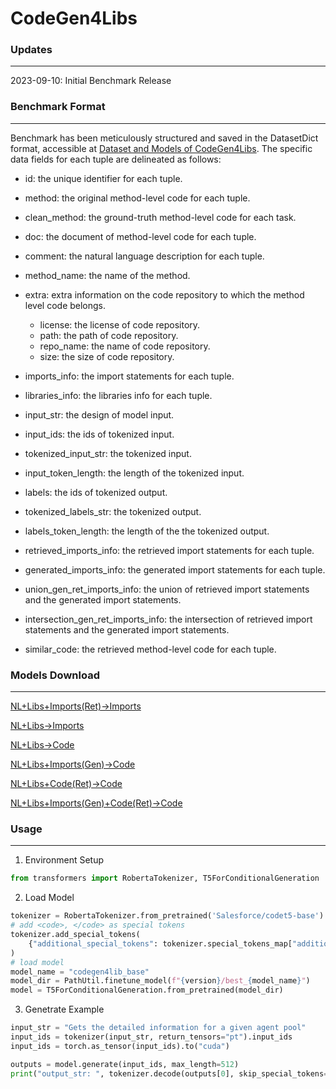 # CodeGen4Libs

### Updates
***
2023-09-10: Initial Benchmark Release

### Benchmark Format
***
Benchmark has been meticulously structured and saved in the DatasetDict format, accessible at [Dataset and Models of CodeGen4Libs](https://zenodo.org/record/7920906). The specific data fields for each tuple are delineated as follows:

- id: the unique identifier for each tuple.
- method: the original method-level code for each tuple.
- clean_method: the ground-truth method-level code for each task.
- doc: the document of method-level code for each tuple.
- comment: the natural language description for each tuple.
- method_name: the name of the method.
- extra: extra information on the code repository to which the method level code belongs.
    - license: the license of code repository.
    - path: the path of code repository.
    - repo_name: the name of code repository.
    - size: the size of code repository.
- imports_info: the import statements for each tuple.
- libraries_info: the libraries info for each tuple.

- input_str: the design of model input.
- input_ids: the ids of tokenized input.
- tokenized_input_str: the tokenized input.
- input_token_length: the length of the tokenized input.
- labels: the ids of tokenized output.
- tokenized_labels_str: the tokenized output.
- labels_token_length: the length of the the tokenized output.

- retrieved_imports_info: the retrieved import statements for each tuple.
- generated_imports_info: the generated import statements for each tuple.
- union_gen_ret_imports_info: the union of retrieved import statements and the generated import statements.
- intersection_gen_ret_imports_info: the intersection of retrieved import statements and the generated import statements.
- similar_code: the retrieved method-level code for each tuple.

### Models Download
***
[NL+Libs+Imports(Ret)->Imports](https://zenodo.org/record/7920906)

[NL+Libs->Imports](https://zenodo.org/record/7920906)

[NL+Libs->Code](https://zenodo.org/record/7920906)

[NL+Libs+Imports(Gen)->Code](https://zenodo.org/record/7920906)

[NL+Libs+Code(Ret)->Code](https://zenodo.org/record/7920906)

[NL+Libs+Imports(Gen)+Code(Ret)->Code](https://zenodo.org/record/7920906)

### Usage
***
1. Environment Setup
``` Python
from transformers import RobertaTokenizer, T5ForConditionalGeneration
```

2. Load Model
``` Python
tokenizer = RobertaTokenizer.from_pretrained('Salesforce/codet5-base')
# add <code>, </code> as special tokens
tokenizer.add_special_tokens(
    {"additional_special_tokens": tokenizer.special_tokens_map["additional_special_tokens"] + ["<code>", "</code>"]}
)
# load model
model_name = "codegen4lib_base"
model_dir = PathUtil.finetune_model(f"{version}/best_{model_name}")
model = T5ForConditionalGeneration.from_pretrained(model_dir)
```

3. Genetrate Example
``` Python
input_str = "Gets the detailed information for a given agent pool"
input_ids = tokenizer(input_str, return_tensors="pt").input_ids
input_ids = torch.as_tensor(input_ids).to("cuda")

outputs = model.generate(input_ids, max_length=512)
print("output_str: ", tokenizer.decode(outputs[0], skip_special_tokens=True))
```